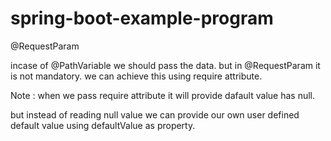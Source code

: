 # spring-boot-example-program
@RequestParam

incase of @PathVariable we should pass the data. but in 
@RequestParam it is not mandatory.
we can achieve this using require attribute.

Note : when we pass require attribute it will provide dafault value has null.

but instead of reading null value we can provide our own user defined default value using 
defaultValue as property.


